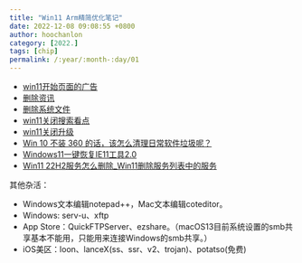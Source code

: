 ```yaml
---
title: "Win11 Arm精简优化笔记"
date: 2022-12-08 09:08:55 +0800
author: hoochanlon
category: [2022.]
tags: [chip]
permalink: /:year/:month-:day/01
---
```


* [win11开始页面的广告](https://www.zhihu.com/question/547042364/answer/2612325563)
* [删除资讯](https://www.win7zhijia.cn/win11jc/win10_48665.html)
* [删除系统文件](https://www.jb51.net/os/win11/816751.html)
* [win11关闭搜索看点](https://www.bilibili.com/video/BV198411t7nd/?vd_source=3c7a499e8d0e288f2665d7015f776e3d)
* [win11关闭升级](https://blog.csdn.net/zym0218/article/details/126768517)
* [Win 10 不装 360 的话，该怎么清理日常软件垃圾呢？](https://www.zhihu.com/question/31742156/answer/762156539)
* [Windows11一键恢复IE11工具2.0](https://www.yrxitong.com/h-nd-963.html?nSL=%5B0%2C1%2C2%2C4%2C12%2C8%2C9%2C10%2C11%2C5%2C6%2C7%5D#skeyword=ie&_np=0_35)
* [Win11 22H2服务怎么删除_Win11删除服务列表中的服务](http://www.xitong86.com/article/win11jc/3422.html)

<!-- more -->

其他杂活：

* Windows文本编辑notepad++，Mac文本编辑coteditor。 
* Windows: serv-u、xftp
* App Store：QuickFTPServer、ezshare。（macOS13目前系统设置的smb共享基本不能用，只能用来连接Windows的smb共享。）
* iOS美区：loon、lanceX(ss、ssr、v2、trojan)、potatso(免费)
